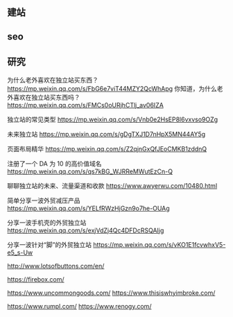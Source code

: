 ## 建站
[](/software/programming/webdev/webdev.md)

## seo
[](/software/programming/webdev/seo.md)
[](/software/programming/webdev/seo_avalanche_strategy.md)

## 研究
为什么老外喜欢在独立站买东西？
https://mp.weixin.qq.com/s/FbG6e7viT44MZY2QcWhApg
你知道，为什么老外喜欢在独立站买东西吗？
https://mp.weixin.qq.com/s/FMCs0oURjhCTlj_av06IZA

独立站的常见类型
https://mp.weixin.qq.com/s/Vnb0e2HsEP8l6vxvso9OZg

未来独立站
https://mp.weixin.qq.com/s/gDgTXJ1D7nHpX5MN44AY5g

页面布局精华
https://mp.weixin.qq.com/s/Z2qjnGxQfJEoCMKB1zddnQ

注册了一个 DA 为 10 的高价值域名
https://mp.weixin.qq.com/s/qs7kBG_WJRReMWutEzCn-Q

聊聊独立站的未来、流量渠道和收款
https://www.awyerwu.com/10480.html

简单分享一波外贸减压产品
https://mp.weixin.qq.com/s/YELfRWzHjGzn9o7he-OUAg

分享一波手机壳的外贸独立站
https://mp.weixin.qq.com/s/exjVdZj4Qc4DFDcRSQAIjg

分享一波针对“脚”的外贸独立站
https://mp.weixin.qq.com/s/vKO1E1fcvwhxV5-e5_s-Uw

http://www.lotsofbuttons.com/en/

https://firebox.com/

https://www.uncommongoods.com/
https://www.thisiswhyimbroke.com/

https://www.rumpl.com/
https://www.renogy.com/

